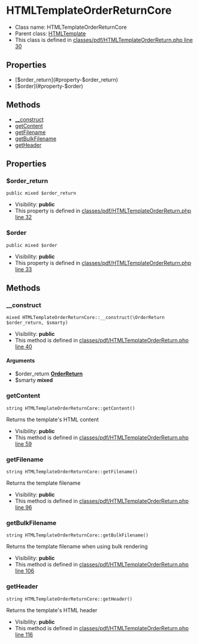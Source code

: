 HTMLTemplateOrderReturnCore
===============






* Class name: HTMLTemplateOrderReturnCore
* Parent class: [HTMLTemplate](HTMLTemplateCore)
* This class is defined in [classes/pdf/HTMLTemplateOrderReturn.php line 30](https://github.com/PrestaShop/PrestaShop/blob/1.6.1.1/classes/pdf/HTMLTemplateOrderReturn.php#L30)





Properties
----------

* [$order_return](#property-$order_return)
* [$order](#property-$order)

Methods
-------
* [__construct](#method-__construct)
* [getContent](#method-getContent)
* [getFilename](#method-getFilename)
* [getBulkFilename](#method-getBulkFilename)
* [getHeader](#method-getHeader)




Properties
----------


### <a name="property-$order_return"></a>$order_return

    public mixed $order_return





* Visibility: **public**
* This property is defined in [classes/pdf/HTMLTemplateOrderReturn.php line 32](https://github.com/PrestaShop/PrestaShop/blob/1.6.1.1/classes/pdf/HTMLTemplateOrderReturn.php#L32)


### <a name="property-$order"></a>$order

    public mixed $order





* Visibility: **public**
* This property is defined in [classes/pdf/HTMLTemplateOrderReturn.php line 33](https://github.com/PrestaShop/PrestaShop/blob/1.6.1.1/classes/pdf/HTMLTemplateOrderReturn.php#L33)


Methods
-------


### <a name="method-__construct"></a>__construct

    mixed HTMLTemplateOrderReturnCore::__construct(\OrderReturn $order_return, $smarty)





* Visibility: **public**
* This method is defined in [classes/pdf/HTMLTemplateOrderReturn.php line 40](https://github.com/PrestaShop/PrestaShop/blob/1.6.1.1/classes/pdf/HTMLTemplateOrderReturn.php#L40)


#### Arguments
* $order_return **[OrderReturn](OrderReturnCore)**
* $smarty **mixed**



### <a name="method-getContent"></a>getContent

    string HTMLTemplateOrderReturnCore::getContent()

Returns the template's HTML content



* Visibility: **public**
* This method is defined in [classes/pdf/HTMLTemplateOrderReturn.php line 59](https://github.com/PrestaShop/PrestaShop/blob/1.6.1.1/classes/pdf/HTMLTemplateOrderReturn.php#L59)




### <a name="method-getFilename"></a>getFilename

    string HTMLTemplateOrderReturnCore::getFilename()

Returns the template filename



* Visibility: **public**
* This method is defined in [classes/pdf/HTMLTemplateOrderReturn.php line 96](https://github.com/PrestaShop/PrestaShop/blob/1.6.1.1/classes/pdf/HTMLTemplateOrderReturn.php#L96)




### <a name="method-getBulkFilename"></a>getBulkFilename

    string HTMLTemplateOrderReturnCore::getBulkFilename()

Returns the template filename when using bulk rendering



* Visibility: **public**
* This method is defined in [classes/pdf/HTMLTemplateOrderReturn.php line 106](https://github.com/PrestaShop/PrestaShop/blob/1.6.1.1/classes/pdf/HTMLTemplateOrderReturn.php#L106)




### <a name="method-getHeader"></a>getHeader

    string HTMLTemplateOrderReturnCore::getHeader()

Returns the template's HTML header



* Visibility: **public**
* This method is defined in [classes/pdf/HTMLTemplateOrderReturn.php line 116](https://github.com/PrestaShop/PrestaShop/blob/1.6.1.1/classes/pdf/HTMLTemplateOrderReturn.php#L116)



